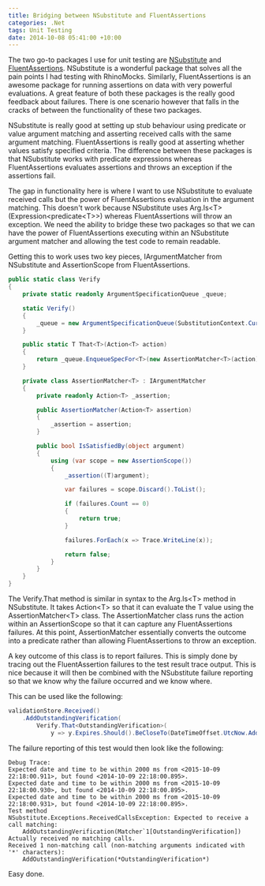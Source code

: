 ```yaml
---
title: Bridging between NSubstitute and FluentAssertions
categories: .Net
tags: Unit Testing
date: 2014-10-08 05:41:00 +10:00
---
```


The two go-to packages I use for unit testing are [NSubstitute][0] and [FluentAssertions][1]. NSubstitute is a wonderful package that solves all the pain points I had testing with RhinoMocks. Similarly, FluentAssertions is an awesome package for running assertions on data with very powerful evaluations. A great feature of both these packages is the really good feedback about failures. There is one scenario however that falls in the cracks of between the functionality of these two packages.

NSubstitute is really good at setting up stub behaviour using predicate or value argument matching and asserting received calls with the same argument matching. FluentAssertions is really good at asserting whether values satisfy specified criteria. The difference between these packages is that NSubstitute works with predicate expressions whereas FluentAssertions evaluates assertions and throws an exception if the assertions fail.

The gap in functionality here is where I want to use NSubstitute to evaluate received calls but the power of FluentAssertions evaluation in the argument matching. This doesn't work because NSubstitute uses Arg.Is&lt;T&gt;
    (Expression&lt;predicate&lt;T&gt;&gt;) whereas FluentAssertions will throw an exception. We need the ability to bridge these two packages so that we can have the power of FluentAssertions executing within an NSubstitute argument matcher and allowing the test code to remain readable.

<!--more-->

Getting this to work uses two key pieces, IArgumentMatcher from NSubstitute and AssertionScope from FluentAssertions.

```csharp
public static class Verify
{
    private static readonly ArgumentSpecificationQueue _queue;

    static Verify()
    {
        _queue = new ArgumentSpecificationQueue(SubstitutionContext.Current);
    }

    public static T That<T>(Action<T> action)
    {
        return _queue.EnqueueSpecFor<T>(new AssertionMatcher<T>(action));
    }

    private class AssertionMatcher<T> : IArgumentMatcher
    {
        private readonly Action<T> _assertion;

        public AssertionMatcher(Action<T> assertion)
        {
            _assertion = assertion;
        }

        public bool IsSatisfiedBy(object argument)
        {
            using (var scope = new AssertionScope())
            {
                _assertion((T)argument);

                var failures = scope.Discard().ToList();

                if (failures.Count == 0)
                {
                    return true;
                }

                failures.ForEach(x => Trace.WriteLine(x));

                return false;
            }
        }
    }
}
```

The Verify.That method is similar in syntax to the Arg.Is&lt;T&gt; method in NSubstitute. It takes Action&lt;T&gt; so that it can evaluate the T value using the AssertionMatcher&lt;T&gt; class. The AssertionMatcher class runs the action within an AssertionScope so that it can capture any FluentAssertions failures. At this point, AssertionMatcher essentially converts the outcome into a predicate rather than allowing FluentAssertions to throw an exception.

A key outcome of this class is to report failures. This is simply done by tracing out the FluentAssertion failures to the test result trace output. This is nice because it will then be combined with the NSubstitute failure reporting so that we know why the failure occurred and we know where.

This can be used like the following:

```csharp
validationStore.Received()
    .AddOutstandingVerification(
        Verify.That<OutstandingVerification>(
            y => y.Expires.Should().BeCloseTo(DateTimeOffset.UtcNow.Add(verificationExpiry), 2000)));
```

The failure reporting of this test would then look like the following:

```text
Debug Trace:
Expected date and time to be within 2000 ms from <2015-10-09 22:18:00.911>, but found <2014-10-09 22:18:00.895>.
Expected date and time to be within 2000 ms from <2015-10-09 22:18:00.930>, but found <2014-10-09 22:18:00.895>.
Expected date and time to be within 2000 ms from <2015-10-09 22:18:00.931>, but found <2014-10-09 22:18:00.895>.
Test method
NSubstitute.Exceptions.ReceivedCallsException: Expected to receive a call matching:
    AddOutstandingVerification(Matcher`1[OutstandingVerification])
Actually received no matching calls.
Received 1 non-matching call (non-matching arguments indicated with '*' characters):
    AddOutstandingVerification(*OutstandingVerification*)
```

Easy done.

[0]: http://nsubstitute.github.io/
[1]: http://www.fluentassertions.com/
